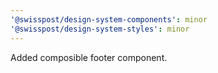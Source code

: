 ```yaml
---
'@swisspost/design-system-components': minor
'@swisspost/design-system-styles': minor
---
```


Added composible footer component.

